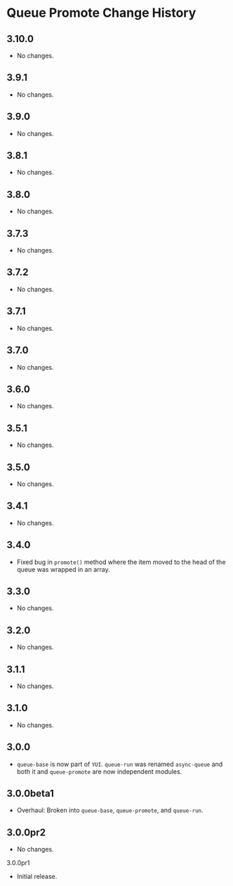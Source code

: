 Queue Promote Change History
============================

3.10.0
------

* No changes.

3.9.1
-----

* No changes.

3.9.0
-----

* No changes.

3.8.1
-----

* No changes.

3.8.0
-----

  * No changes.

3.7.3
-----

* No changes.

3.7.2
-----

* No changes.

3.7.1
-----

* No changes.

3.7.0
-----

* No changes.

3.6.0
-----

* No changes.

3.5.1
-----

  * No changes.

3.5.0
-----

  * No changes.

3.4.1
-----

  * No changes.

3.4.0
-----

  * Fixed bug in `promote()` method where the item moved to the head of the
    queue was wrapped in an array.

3.3.0
-----

  * No changes.

3.2.0
-----

  * No changes.

3.1.1
-----

  * No changes.

3.1.0
-----

  * No changes.

3.0.0
-----

  * `queue-base` is now part of `YUI`. `queue-run` was renamed `async-queue` and
    both it and `queue-promote` are now independent modules.

3.0.0beta1
----------

  * Overhaul: Broken into `queue-base`, `queue-promote`, and `queue-run`.

3.0.0pr2
--------

  * No changes.

3.0.0pr1

  * Initial release.
